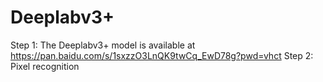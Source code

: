 # Deeplabv3+
Step 1: The Deeplabv3+ model is available at https://pan.baidu.com/s/1sxzzO3LnQK9twCq_EwD78g?pwd=vhct 
Step 2: Pixel recognition
